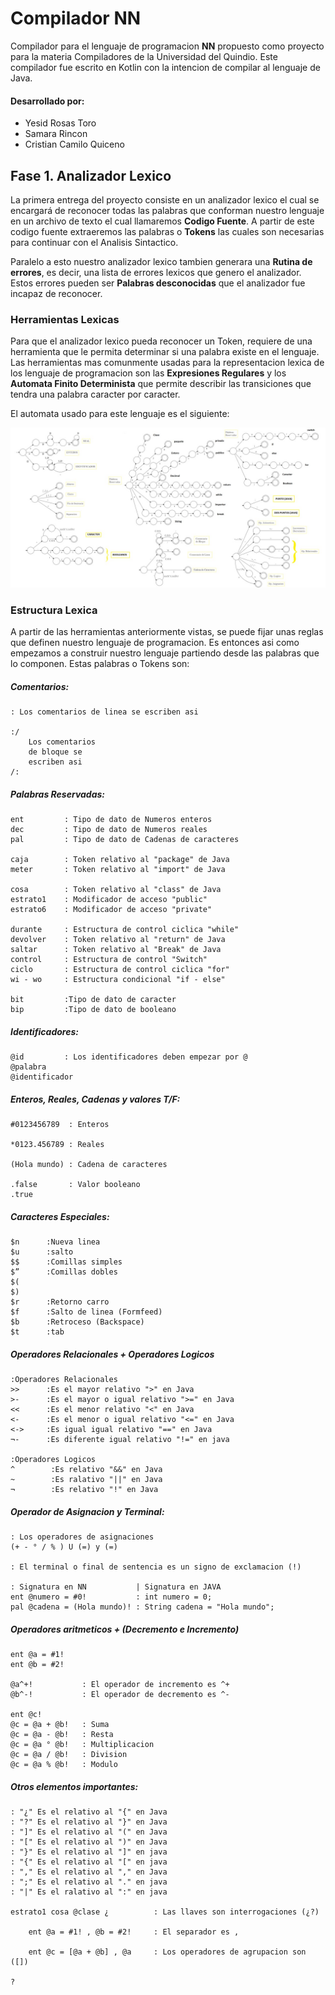 # Compilador NN

Compilador para el lenguaje de programacion **NN** propuesto como 
proyecto para la materia Compiladores de la Universidad del Quindio.
Este compilador fue escrito en Kotlin con la intencion de compilar
al lenguaje de Java.

#### Desarrollado por:
* Yesid Rosas Toro
* Samara Rincon
* Cristian Camilo Quiceno

## Fase 1. Analizador Lexico

La primera entrega del proyecto consiste en un analizador lexico
el cual se encargará de reconocer todas las palabras que conforman
nuestro lenguaje en un archivo de texto el cual llamaremos 
**Codigo Fuente**. A partir de este codigo fuente extraeremos las
palabras o **Tokens** las cuales son necesarias para continuar
con el Analisis Sintactico.

Paralelo a esto nuestro analizador lexico tambien generara una **Rutina
de errores**, es decir, una lista de errores lexicos que genero el 
analizador. Estos errores pueden ser **Palabras desconocidas** que 
el analizador fue incapaz de reconocer.

### Herramientas Lexicas

Para que el analizador lexico pueda reconocer un Token, requiere de 
una herramienta que le permita determinar si una palabra existe en el 
lenguaje. Las herramientas mas comunmente usadas para la representacion 
lexica de los lenguaje de programacion son las **Expresiones Regulares** 
y los **Automata Finito Determinista** que permite describir las 
transiciones que tendra una palabra caracter por caracter.

El automata usado para este lenguaje es el siguiente:

![AFD](automata.jpeg)

### Estructura Lexica

A partir de las herramientas anteriormente vistas, se puede fijar
unas reglas que definen nuestro lenguaje de programacion. Es entonces 
asi como empezamos a construir nuestro lenguaje partiendo desde las 
palabras que lo componen. Estas palabras o Tokens son:

##### Comentarios:
~~~
: Los comentarios de linea se escriben asi

:/
    Los comentarios 
    de bloque se 
    escriben asi
/:
~~~

##### Palabras Reservadas:
~~~
ent         : Tipo de dato de Numeros enteros
dec         : Tipo de dato de Numeros reales
pal         : Tipo de dato de Cadenas de caracteres

caja        : Token relativo al "package" de Java
meter       : Token relativo al "import" de Java

cosa        : Token relativo al "class" de Java
estrato1    : Modificador de acceso "public"
estrato6    : Modificador de acceso "private"

durante     : Estructura de control ciclica "while"
devolver    : Token relativo al "return" de Java
saltar      : Token relativo al "Break" de Java
control     : Estructura de control "Switch"
ciclo       : Estructura de control ciclica "for"
wi - wo     : Estructura condicional "if - else"

bit         :Tipo de dato de caracter
bip         :Tipo de dato de booleano

~~~

##### Identificadores:
~~~
@id         : Los identificadores deben empezar por @
@palabra    
@identificador
~~~

##### Enteros, Reales, Cadenas y valores T/F:
~~~
#0123456789  : Enteros

*0123.456789 : Reales

(Hola mundo) : Cadena de caracteres

.false       : Valor booleano
.true

~~~

##### Caracteres Especiales:
~~~
$n      :Nueva linea
$u      :salto
$$      :Comillas simples
$”      :Comillas dobles
$(
$)
$r      :Retorno carro
$f      :Salto de linea (Formfeed)
$b      :Retroceso (Backspace)
$t      :tab

~~~

##### Operadores Relacionales + Operadores Logicos
~~~
:Operadores Relacionales
>>      :Es el mayor relativo ">" en Java
>-      :Es el mayor o igual relativo ">=" en Java
<<      :Es el menor relativo "<" en Java
<-      :Es el menor o igual relativo "<=" en Java
<->     :Es igual igual relativo "==" en Java
¬-      :Es diferente igual relativo "!=" en java

:Operadores Logicos
^        :Es relativo "&&" en Java
~        :Es ralativo "||" en Java
¬        :Es relativo "!" en Java

~~~

##### Operador de Asignacion y Terminal:
~~~
: Los operadores de asignaciones
(+ - ° / % ) U (=) y (=)

: El terminal o final de sentencia es un signo de exclamacion (!)
 
: Signatura en NN           | Signatura en JAVA
ent @numero = #0!           : int numero = 0;
pal @cadena = (Hola mundo)! : String cadena = "Hola mundo";
~~~

##### Operadores aritmeticos + (Decremento e Incremento)
~~~
ent @a = #1!
ent @b = #2!

@a^+!           : El operador de incremento es ^+
@b^-!           : El operador de decremento es ^-

ent @c!
@c = @a + @b!   : Suma
@c = @a - @b!   : Resta
@c = @a ° @b!   : Multiplicacion
@c = @a / @b!   : Division
@c = @a % @b!   : Modulo
~~~

##### Otros elementos importantes:
~~~
: "¿" Es el relativo al "{" en Java
: "?" Es el relativo al "}" en Java
: "]" Es el relativo al "(" en Java
: "[" Es el relativo al ")" en Java
: "}" Es el relativo al "]" en java
: "{" Es el relativo al "[" en java
: "," Es el relativo al "," en Java 
: ";" Es el relativo al "." en java
: "|" Es el ralativo al ":" en java

estrato1 cosa @clase ¿          : Las llaves son interrogaciones (¿?)

    ent @a = #1! , @b = #2!     : El separador es ,

    ent @c = [@a + @b] , @a     : Los operadores de agrupacion son ([])
 
?                                
~~~
